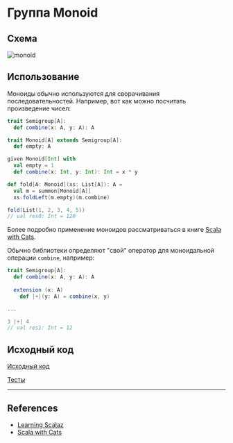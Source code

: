 # Группа Monoid

## Схема

![monoid](https://gitflic.ru/project/artemkorsakov/scalabook/blob/raw?file=images%2Fmonoid.png&commit=6f2b45d150b726462e97c7f2f09813bed28adf7e)

## Использование

Моноиды обычно используются для сворачивания последовательностей. 
Например, вот как можно посчитать произведение чисел:

```scala
trait Semigroup[A]:
  def combine(x: A, y: A): A

trait Monoid[A] extends Semigroup[A]:
  def empty: A

given Monoid[Int] with
  val empty = 1
  def combine(x: Int, y: Int): Int = x * y

def fold[A: Monoid](xs: List[A]): A =
  val m = summon[Monoid[A]]
  xs.foldLeft(m.empty)(m.combine)

fold(List(1, 2, 3, 4, 5))
// val res0: Int = 120
```

Более подробно применение моноидов рассматриваться в книге [Scala with Cats][Scala with Cats].

Обычно библиотеки определяют "свой" оператор для моноидальной операции `combine`, например:

```scala
trait Semigroup[A]:
  def combine(x: A, y: A): A
  
  extension (x: A)
    def |+|(y: A) = combine(x, y)

...

3 |+| 4
// val res1: Int = 12
```


## Исходный код

[Исходный код](https://gitflic.ru/project/artemkorsakov/scalabook/file?file=examples%2Fsrc%2Fmain%2Fscala%2Ftypeclass%2Fmonoid&plain=1)

[Тесты](https://gitflic.ru/project/artemkorsakov/scalabook/file?file=examples%2Fsrc%2Ftest%2Fscala%2Ftypeclass%2Fmonoid)

---

## References

- [Learning Scalaz](http://eed3si9n.com/learning-scalaz/sum+function.html)
- [Scala with Cats][Scala with Cats]

[Scala with Cats]: https://www.scalawithcats.com/dist/scala-with-cats.html#applications-of-monoids
